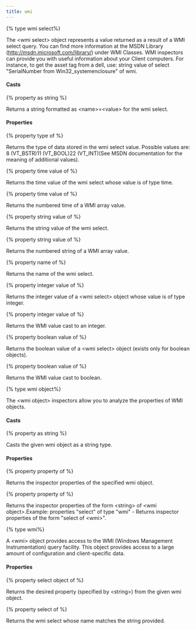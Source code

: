 ```yaml
---
title: wmi
---
```


{% type wmi select%}

The &lt;wmi select&gt; object represents a value returned as a result of a WMI select query. You can find more information at the MSDN Library (http://msdn.microsoft.com/library/) under WMI Classes. WMI inspectors can provide you with useful information about your Client computers. For instance, to get the asset tag from a dell, use: string value of select &quot;SerialNumber from Win32_systemenclosure&quot; of wmi.

#### Casts

{% property <wmi select> as string %}

Returns a string formatted as &lt;name&gt;=&lt;value&gt; for the wmi select.

#### Properties

{% property type of <wmi select> %}

Returns the type of data stored in the wmi select value. Possible values are: 8 (VT_BSTR)11 (VT_BOOL)22 (VT_INT)(See MSDN documentation for the meaning of additional values).

{% property time value of <wmi select> %}

Returns the time value of the wmi select whose value is of type time.

{% property time value <integer> of <wmi select> %}

Returns the numbered time of a WMI array value.

{% property string value of <wmi select> %}

Returns the string value of the wmi select.

{% property string value <integer> of <wmi select> %}

Returns the numbered string of a WMI array value.

{% property name of <wmi select> %}

Returns the name of the wmi select.

{% property integer value of <wmi select> %}

Returns the integer value of a &lt;wmi select&gt; object whose value is of type integer.

{% property integer value <integer> of <wmi select> %}

Returns the WMI value cast to an integer.

{% property boolean value of <wmi select> %}

Returns the boolean value of a &lt;wmi select&gt; object (exists only for boolean objects).

{% property boolean value <integer> of <wmi select> %}

Returns the WMI value cast to boolean.

{% type wmi object%}

The &lt;wmi object&gt; inspectors allow you to analyze the properties of WMI objects.

#### Casts

{% property <wmi object> as string %}

Casts the given wmi object as a string type.

#### Properties

{% property property of <wmi object> %}

Returns the inspector properties of the specified wmi object.

{% property property <string> of <wmi object> %}

Returns the inspector properties of the form &lt;string&gt; of &lt;wmi object&gt;.Example: properties &quot;select&quot; of type &quot;wmi&quot; - Returns inspector properties of the form &quot;select of &lt;wmi&gt;&quot;.

{% type wmi%}

A &lt;wmi&gt; object provides access to the WMI (Windows Management Instrumentation) query facility. This object provides access to a large amount of configuration and client-specific data.

#### Properties

{% property select object <string> of <wmi> %}

Returns the desired property (specified by &lt;string&gt;) from the given wmi object.

{% property select <string> of <wmi> %}

Returns the wmi select whose name matches the string provided.

